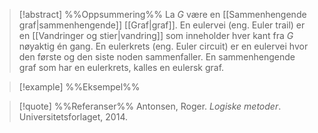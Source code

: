 
> [!abstract] %%Oppsummering%%
> La $G$ være en [[Sammenhengende graf|sammenhengende]] [[Graf|graf]]. En eulervei (eng. Euler trail) er en [[Vandringer og stier|vandring]] som inneholder hver kant fra $G$ nøyaktig én gang. En eulerkrets (eng. Euler circuit) er en eulervei hvor den første og den siste noden sammenfaller. En sammenhengende graf som har en eulerkrets, kalles en eulersk graf.

> [!example] %%Eksempel%%
> 

> [!quote] %%Referanser%%
>Antonsen, Roger. *Logiske metoder*. Universitetsforlaget, 2014.


